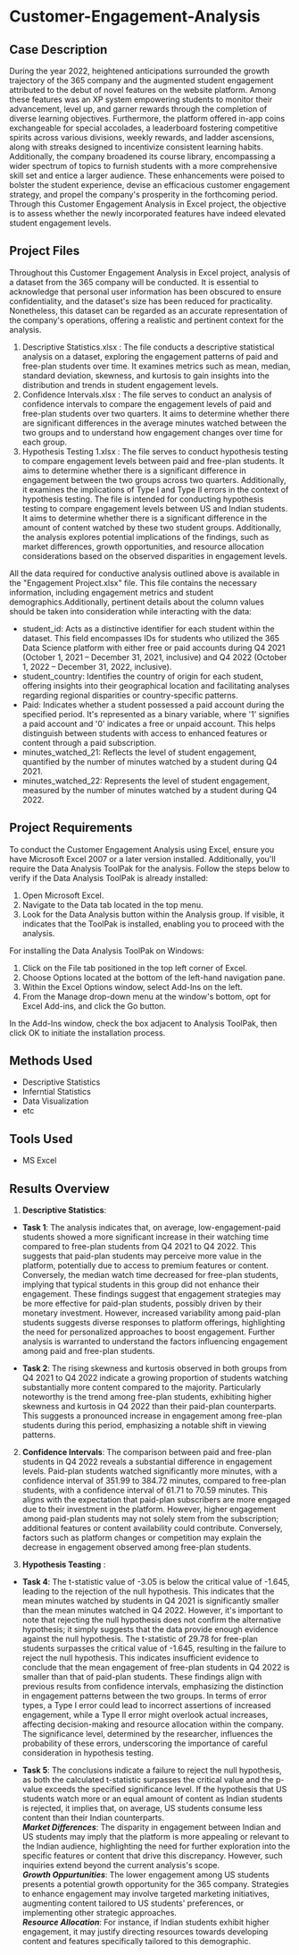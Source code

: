 # Customer-Engagement-Analysis

## Case Description
During the year 2022, heightened anticipations surrounded the growth trajectory of the 365 company and the augmented student engagement attributed to the debut of novel features on the website platform. Among these features was an XP system empowering students to monitor their advancement, level up, and garner rewards through the completion of diverse learning objectives. Furthermore, the platform offered in-app coins exchangeable for special accolades, a leaderboard fostering competitive spirits across various divisions, weekly rewards, and ladder ascensions, along with streaks designed to incentivize consistent learning habits. Additionally, the company broadened its course library, encompassing a wider spectrum of topics to furnish students with a more comprehensive skill set and entice a larger audience. These enhancements were poised to bolster the student experience, devise an efficacious customer engagement strategy, and propel the company's prosperity in the forthcoming period. Through this Customer Engagement Analysis in Excel project, the objective is to assess whether the newly incorporated features have indeed elevated student engagement levels.


## Project Files
Throughout this Customer Engagement Analysis in Excel project, analysis of a dataset from the 365 company will be conducted. It is essential to acknowledge that personal user information has been obscured to ensure confidentiality, and the dataset's size has been reduced for practicality. Nonetheless, this dataset can be regarded as an accurate representation of the company's operations, offering a realistic and pertinent context for the analysis.

1. Descriptive Statistics.xlsx : The file conducts a descriptive statistical analysis on a dataset, exploring the engagement patterns of paid and free-plan students over time. It examines metrics such as mean, median, standard deviation, skewness, and kurtosis to gain insights into the distribution and trends in student engagement levels.
2. Confidence Intervals.xlsx : The file serves to conduct an analysis of confidence intervals to compare the engagement levels of paid and free-plan students over two quarters. It aims to determine whether there are significant differences in the average minutes watched between the two groups and to understand how engagement changes over time for each group.
3. Hypothesis Testing 1.xlsx : The file serves to conduct hypothesis testing to compare engagement levels between paid and free-plan students. It aims to determine whether there is a significant difference in engagement between the two groups across two quarters. Additionally, it examines the implications of Type I and Type II errors in the context of hypothesis testing.
The file is intended for conducting hypothesis testing to compare engagement levels between US and Indian students. It aims to determine whether there is a significant difference in the amount of content watched by these two student groups. Additionally, the analysis explores potential implications of the findings, such as market differences, growth opportunities, and resource allocation considerations based on the observed disparities in engagement levels.

All the data required for conductive analysis outlined above is available in the "Engagement Project.xlsx" file. This file contains the necessary information, including engagement metrics and student demographics.Additionally, pertinent details about the column values should be taken into consideration while interacting with the data:

- student_id: Acts as a distinctive identifier for each student within the dataset. This field encompasses IDs for students who utilized the 365 Data Science platform with either free or paid accounts during Q4 2021 (October 1, 2021 – December 31, 2021, inclusive) and Q4 2022 (October 1, 2022 – December 31, 2022, inclusive).
- student_country: Identifies the country of origin for each student, offering insights into their geographical location and facilitating analyses regarding regional disparities or country-specific patterns.
- Paid: Indicates whether a student possessed a paid account during the specified period. It's represented as a binary variable, where '1' signifies a paid account and '0' indicates a free or unpaid account. This helps distinguish between students with access to enhanced features or content through a paid subscription.
- minutes_watched_21: Reflects the level of student engagement, quantified by the number of minutes watched by a student during Q4 2021.
- minutes_watched_22: Represents the level of student engagement, measured by the number of minutes watched by a student during Q4 2022.

## Project Requirements
To conduct the Customer Engagement Analysis using Excel, ensure you have Microsoft Excel 2007 or a later version installed. Additionally, you'll require the Data Analysis ToolPak for the analysis. Follow the steps below to verify if the Data Analysis ToolPak is already installed:

1. Open Microsoft Excel.
2. Navigate to the Data tab located in the top menu.
3. Look for the Data Analysis button within the Analysis group. If visible, it indicates that the ToolPak is installed, enabling you to proceed with the analysis.

For installing the Data Analysis ToolPak on Windows:

1. Click on the File tab positioned in the top left corner of Excel.
2. Choose Options located at the bottom of the left-hand navigation pane.
3. Within the Excel Options window, select Add-Ins on the left.
4. From the Manage drop-down menu at the window's bottom, opt for Excel Add-ins, and click the Go button.

In the Add-Ins window, check the box adjacent to Analysis ToolPak, then click OK to initiate the installation process.

## Methods Used
- Descriptive Statistics
- Inferntial Statistics
- Data Visualization
- etc

## Tools Used
- MS Excel

## Results Overview
1. **Descriptive Statistics**:
 - **Task 1**:  The analysis indicates that, on average, low-engagement-paid students showed a more significant increase in their watching time compared to free-plan students from Q4 2021 to Q4 2022. This suggests that paid-plan students may perceive more value in the platform, potentially due to access to premium features or content. Conversely, the median watch time decreased for free-plan students, implying that typical students in this group did not enhance their engagement. These findings suggest that engagement strategies may be more effective for paid-plan students, possibly driven by their monetary investment. However, increased variability among paid-plan students suggests diverse responses to platform offerings, highlighting the need for personalized approaches to boost engagement. Further analysis is warranted to understand the factors influencing engagement among paid and free-plan students.
 
 - **Task 2**: The rising skewness and kurtosis observed in both groups from Q4 2021 to Q4 2022 indicate a growing proportion of students watching substantially more content compared to the majority. Particularly noteworthy is the trend among free-plan students, exhibiting higher skewness and kurtosis in Q4 2022 than their paid-plan counterparts. This suggests a pronounced increase in engagement among free-plan students during this period, emphasizing a notable shift in viewing patterns.

2. **Confidence Intervals**: The comparison between paid and free-plan students in Q4 2022 reveals a substantial difference in engagement levels. Paid-plan students watched significantly more minutes, with a confidence interval of 351.99 to 384.72 minutes, compared to free-plan students, with a confidence interval of 61.71 to 70.59 minutes. This aligns with the expectation that paid-plan subscribers are more engaged due to their investment in the platform. However, higher engagement among paid-plan students may not solely stem from the subscription; additional features or content availability could contribute. Conversely, factors such as platform changes or competition may explain the decrease in engagement observed among free-plan students.

3. **Hypothesis Teasting** : <br>
- **Task 4**: The t-statistic value of -3.05 is below the critical value of -1.645, leading to the rejection of the null hypothesis. This indicates that the mean minutes watched by students in Q4 2021 is significantly smaller than the mean minutes watched in Q4 2022. However, it's important to note that rejecting the null hypothesis does not confirm the alternative hypothesis; it simply suggests that the data provide enough evidence against the null hypothesis.
The t-statistic of 29.78 for free-plan students surpasses the critical value of -1.645, resulting in the failure to reject the null hypothesis. This indicates insufficient evidence to conclude that the mean engagement of free-plan students in Q4 2022 is smaller than that of paid-plan students. These findings align with previous results from confidence intervals, emphasizing the distinction in engagement patterns between the two groups. In terms of error types, a Type I error could lead to incorrect assertions of increased engagement, while a Type II error might overlook actual increases, affecting decision-making and resource allocation within the company. The significance level, determined by the researcher, influences the probability of these errors, underscoring the importance of careful consideration in hypothesis testing.

- **Task 5**: The conclusions indicate a failure to reject the null hypothesis, as both the calculated t-statistic surpasses the critical value and the p-value exceeds the specified significance level. If the hypothesis that US students watch more or an equal amount of content as Indian students is rejected, it implies that, on average, US students consume less content than their Indian counterparts. <br>
**_Market Differences_**: The disparity in engagement between Indian and US students may imply that the platform is more appealing or relevant to the Indian audience, highlighting the need for further exploration into the specific features or content that drive this discrepancy. However, such inquiries extend beyond the current analysis's scope. <br>
**_Growth Oppurtunities_**: The lower engagement among US students presents a potential growth opportunity for the 365 company. Strategies to enhance engagement may involve targeted marketing initiatives, augmenting content tailored to US students' preferences, or implementing other strategic approaches.<br>
**_Resource Allocation_**: For instance, if Indian students exhibit higher engagement, it may justify directing resources towards developing content and features specifically tailored to this demographic.











